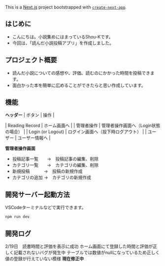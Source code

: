 This is a [Next.js](https://nextjs.org) project bootstrapped with [`create-next-app`](https://nextjs.org/docs/app/api-reference/cli/create-next-app).

## はじめに

- こんにちは。小説集めにはまっているShou-Kです。
- 今回は、「読んだ小説投稿アプリ」を作成しました。

## プロジェクト概要

- 読んだ小説についての感想や、評価、読むのにかかった時間を投稿できます。
- 面白かった本を簡単に広めることができたらと思い作成しています。

## 機能

**ヘッダー**
| ボタン | 操作 |

| Reading Record | ホーム画面へ |
| 管理者操作 | 管理者操作画面へ（Login状態の場合） |
| Login (or Logout) | ログイン画面へ（投下時ログアウト） |
| ユーザー | ユーザー情報へ |

**管理者操作画面**

- 投稿記事一覧　　→　投稿記事の編集、削除
- カテゴリ一覧　　→　カテゴリの編集、削除
- 新規投稿　　　 →　投稿の新規作成
- カテゴリの追加 →　カテゴリの新規作成

## 開発サーバー起動方法

VSCodeターミナルなどで実行できます。

```bash
npm run dev
```

## 開発ログ

2/19日　読書時間と評価を表示に成功
ホーム画面にて登録した時間と評価が正しく記載されないバグが発生中
テーブルでは数値がnullになっているため正しく値の登録が行えていない模様
**現在修正中**
